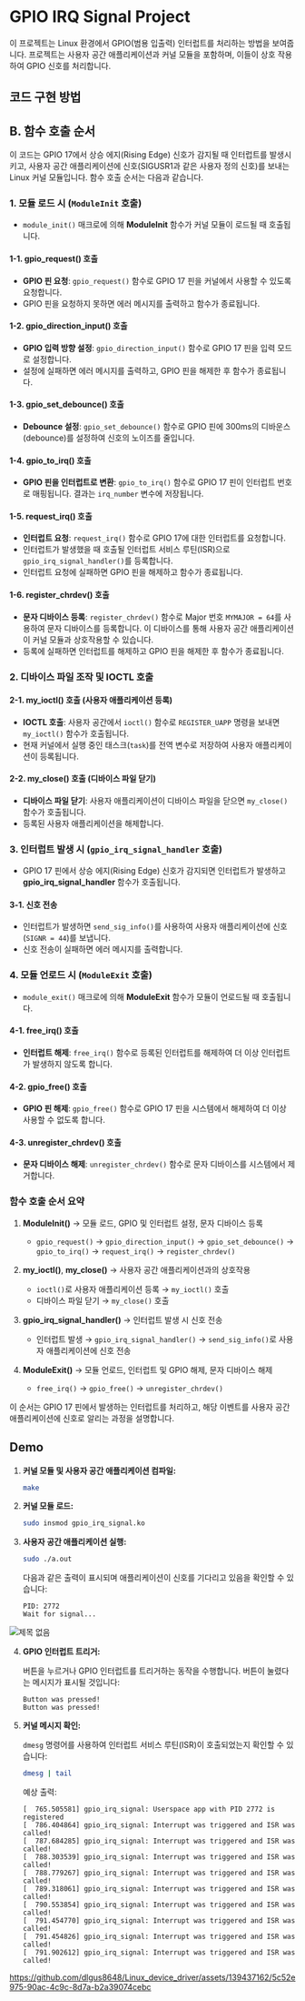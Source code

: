
# GPIO IRQ Signal Project
이 프로젝트는 Linux 환경에서 GPIO(범용 입출력) 인터럽트를 처리하는 방법을 보여줍니다. 프로젝트는 사용자 공간 애플리케이션과 커널 모듈을 포함하며, 이들이 상호 작용하여 GPIO 신호를 처리합니다.

## 코드 구현 방법

## B. 함수 호출 순서

이 코드는 GPIO 17에서 상승 에지(Rising Edge) 신호가 감지될 때 인터럽트를 발생시키고, 사용자 공간 애플리케이션에 신호(SIGUSR1과 같은 사용자 정의 신호)를 보내는 Linux 커널 모듈입니다. 함수 호출 순서는 다음과 같습니다.

### 1. 모듈 로드 시 (`ModuleInit` 호출)
   - `module_init()` 매크로에 의해 **ModuleInit** 함수가 커널 모듈이 로드될 때 호출됩니다.

#### 1-1. **gpio_request()** 호출
   - **GPIO 핀 요청**: `gpio_request()` 함수로 GPIO 17 핀을 커널에서 사용할 수 있도록 요청합니다.
   - GPIO 핀을 요청하지 못하면 에러 메시지를 출력하고 함수가 종료됩니다.

#### 1-2. **gpio_direction_input()** 호출
   - **GPIO 입력 방향 설정**: `gpio_direction_input()` 함수로 GPIO 17 핀을 입력 모드로 설정합니다.
   - 설정에 실패하면 에러 메시지를 출력하고, GPIO 핀을 해제한 후 함수가 종료됩니다.

#### 1-3. **gpio_set_debounce()** 호출
   - **Debounce 설정**: `gpio_set_debounce()` 함수로 GPIO 핀에 300ms의 디바운스(debounce)를 설정하여 신호의 노이즈를 줄입니다.

#### 1-4. **gpio_to_irq()** 호출
   - **GPIO 핀을 인터럽트로 변환**: `gpio_to_irq()` 함수로 GPIO 17 핀이 인터럽트 번호로 매핑됩니다. 결과는 `irq_number` 변수에 저장됩니다.

#### 1-5. **request_irq()** 호출
   - **인터럽트 요청**: `request_irq()` 함수로 GPIO 17에 대한 인터럽트를 요청합니다. 
   - 인터럽트가 발생했을 때 호출될 인터럽트 서비스 루틴(ISR)으로 `gpio_irq_signal_handler()`를 등록합니다.
   - 인터럽트 요청에 실패하면 GPIO 핀을 해제하고 함수가 종료됩니다.

#### 1-6. **register_chrdev()** 호출
   - **문자 디바이스 등록**: `register_chrdev()` 함수로 Major 번호 `MYMAJOR = 64`를 사용하여 문자 디바이스를 등록합니다. 이 디바이스를 통해 사용자 공간 애플리케이션이 커널 모듈과 상호작용할 수 있습니다.
   - 등록에 실패하면 인터럽트를 해제하고 GPIO 핀을 해제한 후 함수가 종료됩니다.

### 2. 디바이스 파일 조작 및 IOCTL 호출

#### 2-1. **my_ioctl()** 호출 (사용자 애플리케이션 등록)
   - **IOCTL 호출**: 사용자 공간에서 `ioctl()` 함수로 `REGISTER_UAPP` 명령을 보내면 `my_ioctl()` 함수가 호출됩니다.
   - 현재 커널에서 실행 중인 태스크(`task`)를 전역 변수로 저장하여 사용자 애플리케이션이 등록됩니다.

#### 2-2. **my_close()** 호출 (디바이스 파일 닫기)
   - **디바이스 파일 닫기**: 사용자 애플리케이션이 디바이스 파일을 닫으면 `my_close()` 함수가 호출됩니다.
   - 등록된 사용자 애플리케이션을 해제합니다.

### 3. 인터럽트 발생 시 (`gpio_irq_signal_handler` 호출)
   - GPIO 17 핀에서 상승 에지(Rising Edge) 신호가 감지되면 인터럽트가 발생하고 **gpio_irq_signal_handler** 함수가 호출됩니다.

#### 3-1. **신호 전송**
   - 인터럽트가 발생하면 `send_sig_info()`를 사용하여 사용자 애플리케이션에 신호(`SIGNR = 44`)를 보냅니다.
   - 신호 전송이 실패하면 에러 메시지를 출력합니다.

### 4. 모듈 언로드 시 (`ModuleExit` 호출)
   - `module_exit()` 매크로에 의해 **ModuleExit** 함수가 모듈이 언로드될 때 호출됩니다.

#### 4-1. **free_irq()** 호출
   - **인터럽트 해제**: `free_irq()` 함수로 등록된 인터럽트를 해제하여 더 이상 인터럽트가 발생하지 않도록 합니다.

#### 4-2. **gpio_free()** 호출
   - **GPIO 핀 해제**: `gpio_free()` 함수로 GPIO 17 핀을 시스템에서 해제하여 더 이상 사용할 수 없도록 합니다.

#### 4-3. **unregister_chrdev()** 호출
   - **문자 디바이스 해제**: `unregister_chrdev()` 함수로 문자 디바이스를 시스템에서 제거합니다.

### 함수 호출 순서 요약

1. **ModuleInit()** → 모듈 로드, GPIO 및 인터럽트 설정, 문자 디바이스 등록
   - `gpio_request()` → `gpio_direction_input()` → `gpio_set_debounce()` → `gpio_to_irq()` → `request_irq()` → `register_chrdev()`

2. **my_ioctl()**, **my_close()** → 사용자 공간 애플리케이션과의 상호작용
   - `ioctl()`로 사용자 애플리케이션 등록 → `my_ioctl()` 호출
   - 디바이스 파일 닫기 → `my_close()` 호출

3. **gpio_irq_signal_handler()** → 인터럽트 발생 시 신호 전송
   - 인터럽트 발생 → `gpio_irq_signal_handler()` → `send_sig_info()`로 사용자 애플리케이션에 신호 전송

4. **ModuleExit()** → 모듈 언로드, 인터럽트 및 GPIO 해제, 문자 디바이스 해제
   - `free_irq()` → `gpio_free()` → `unregister_chrdev()`

이 순서는 GPIO 17 핀에서 발생하는 인터럽트를 처리하고, 해당 이벤트를 사용자 공간 애플리케이션에 신호로 알리는 과정을 설명합니다.


## Demo

1. **커널 모듈 및 사용자 공간 애플리케이션 컴파일:**

   ```sh
   make
   ```

2. **커널 모듈 로드:**

   ```sh
   sudo insmod gpio_irq_signal.ko
   ```

3. **사용자 공간 애플리케이션 실행:**

   ```sh
   sudo ./a.out
   ```

   다음과 같은 출력이 표시되며 애플리케이션이 신호를 기다리고 있음을 확인할 수 있습니다:

   ```
   PID: 2772
   Wait for signal...
   ```

![제목 없음](https://github.com/dlgus8648/Linux_device_driver/assets/139437162/6750ff92-a56f-4cc8-8d66-589ba41056fe)

4. **GPIO 인터럽트 트리거:**

   버튼을 누르거나 GPIO 인터럽트를 트리거하는 동작을 수행합니다. 버튼이 눌렸다는 메시지가 표시될 것입니다:

   ```
   Button was pressed!
   Button was pressed!
   ```

5. **커널 메시지 확인:**

   `dmesg` 명령어를 사용하여 인터럽트 서비스 루틴(ISR)이 호출되었는지 확인할 수 있습니다:
   ```sh
   dmesg | tail
   ```

   예상 출력:

   ```
   [  765.505581] gpio_irq_signal: Userspace app with PID 2772 is registered
   [  786.404864] gpio_irq_signal: Interrupt was triggered and ISR was called!
   [  787.684285] gpio_irq_signal: Interrupt was triggered and ISR was called!
   [  788.303539] gpio_irq_signal: Interrupt was triggered and ISR was called!
   [  788.779267] gpio_irq_signal: Interrupt was triggered and ISR was called!
   [  789.318061] gpio_irq_signal: Interrupt was triggered and ISR was called!
   [  790.553854] gpio_irq_signal: Interrupt was triggered and ISR was called!
   [  791.454770] gpio_irq_signal: Interrupt was triggered and ISR was called!
   [  791.454826] gpio_irq_signal: Interrupt was triggered and ISR was called!
   [  791.902612] gpio_irq_signal: Interrupt was triggered and ISR was called!
   ```


https://github.com/dlgus8648/Linux_device_driver/assets/139437162/5c52e975-90ac-4c9c-8d7a-b2a39074cebc

